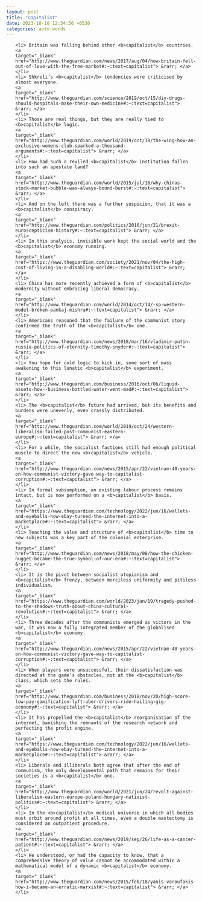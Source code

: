```yaml
---
layout: post
title: "capitalist"
date: 2023-10-10 12:34:56 +0530
categories: auto-words
---
```

<ol>

    <li> Britain was falling behind other <b>capitalist</b> countries.
    <a 
    target="_blank" 
    href="http://www.theguardian.com/news/2017/aug/04/how-britain-fell-out-of-love-with-the-free-market#:~:text=capitalist"> &rarr; </a>
    </li>
    <li> Shkreli’s <b>capitalist</b> tendencies were criticised by almost everyone.
    <a 
    target="_blank" 
    href="http://www.theguardian.com/science/2019/oct/15/diy-drugs-should-hospitals-make-their-own-medicine#:~:text=capitalist"> &rarr; </a>
    </li>
    <li> Those are real things, but they are really tied to <b>capitalist</b> logic.
    <a 
    target="_blank" 
    href="http://www.theguardian.com/world/2019/oct/18/the-wing-how-an-exclusive-womens-club-sparked-a-thousand-arguments#:~:text=capitalist"> &rarr; </a>
    </li>
    <li> How had such a reviled <b>capitalist</b> institution fallen into such an apostate land?
    <a 
    target="_blank" 
    href="http://www.theguardian.com/world/2015/jul/16/why-chinas-stock-market-bubble-was-always-bound-burst#:~:text=capitalist"> &rarr; </a>
    </li>
    <li> And on the left there was a further suspicion, that it was a <b>capitalist</b> conspiracy.
    <a 
    target="_blank" 
    href="http://www.theguardian.com/politics/2016/jun/21/brexit-euroscepticism-history#:~:text=capitalist"> &rarr; </a>
    </li>
    <li> In this analysis, invisible work kept the social world and the <b>capitalist</b> economy running.
    <a 
    target="_blank" 
    href="https://www.theguardian.com/society/2021/nov/04/the-high-cost-of-living-in-a-disabling-world#:~:text=capitalist"> &rarr; </a>
    </li>
    <li> China has more recently achieved a form of <b>capitalist</b> modernity without embracing liberal democracy.
    <a 
    target="_blank" 
    href="http://www.theguardian.com/world/2014/oct/14/-sp-western-model-broken-pankaj-mishra#:~:text=capitalist"> &rarr; </a>
    </li>
    <li> Americans reasoned that the failure of the communist story confirmed the truth of the <b>capitalist</b> one.
    <a 
    target="_blank" 
    href="http://www.theguardian.com/news/2018/mar/16/vladimir-putin-russia-politics-of-eternity-timothy-snyder#:~:text=capitalist"> &rarr; </a>
    </li>
    <li> You hope for cold logic to kick in, some sort of mass awakening to this lunatic <b>capitalist</b> experiment.
    <a 
    target="_blank" 
    href="http://www.theguardian.com/business/2016/oct/06/liquid-assets-how--business-bottled-water-went-mad#:~:text=capitalist"> &rarr; </a>
    </li>
    <li> The <b>capitalist</b> future had arrived, but its benefits and burdens were unevenly, even crassly distributed.
    <a 
    target="_blank" 
    href="http://www.theguardian.com/world/2019/oct/24/western-liberalism-failed-post-communist-eastern-europe#:~:text=capitalist"> &rarr; </a>
    </li>
    <li> For a while, the socialist factions still had enough political muscle to direct the new <b>capitalist</b> vehicle.
    <a 
    target="_blank" 
    href="http://www.theguardian.com/news/2015/apr/22/vietnam-40-years-on-how-communist-victory-gave-way-to-capitalist-corruption#:~:text=capitalist"> &rarr; </a>
    </li>
    <li> In formal subsumption, an existing labour process remains intact, but is now performed on a <b>capitalist</b> basis.
    <a 
    target="_blank" 
    href="https://www.theguardian.com/technology/2022/jun/16/wallets-and-eyeballs-how-ebay-turned-the-internet-into-a-marketplace#:~:text=capitalist"> &rarr; </a>
    </li>
    <li> Teaching the value and structure of <b>capitalist</b> time to new subjects was a key part of the colonial enterprise.
    <a 
    target="_blank" 
    href="http://www.theguardian.com/news/2018/may/08/how-the-chicken-nugget-became-the-true-symbol-of-our-era#:~:text=capitalist"> &rarr; </a>
    </li>
    <li> It is the pivot between socialist utopianism and <b>capitalist</b> frenzy, between merciless uniformity and pitiless individualism.
    <a 
    target="_blank" 
    href="https://www.theguardian.com/world/2023/jan/19/tragedy-pushed-to-the-shadows-truth-about-china-cultural-revolution#:~:text=capitalist"> &rarr; </a>
    </li>
    <li> Three decades after the communists emerged as victors in the war, it was now a fully integrated member of the globalised <b>capitalist</b> economy.
    <a 
    target="_blank" 
    href="http://www.theguardian.com/news/2015/apr/22/vietnam-40-years-on-how-communist-victory-gave-way-to-capitalist-corruption#:~:text=capitalist"> &rarr; </a>
    </li>
    <li> When players were unsuccessful, their dissatisfaction was directed at the game’s obstacles, not at the <b>capitalist</b> class, which sets the rules.
    <a 
    target="_blank" 
    href="http://www.theguardian.com/business/2018/nov/20/high-score-low-pay-gamification-lyft-uber-drivers-ride-hailing-gig-economy#:~:text=capitalist"> &rarr; </a>
    </li>
    <li> It has propelled the <b>capitalist</b> reorganisation of the internet, banishing the remnants of the research network and perfecting the profit engine.
    <a 
    target="_blank" 
    href="https://www.theguardian.com/technology/2022/jun/16/wallets-and-eyeballs-how-ebay-turned-the-internet-into-a-marketplace#:~:text=capitalist"> &rarr; </a>
    </li>
    <li> Liberals and illiberals both agree that after the end of communism, the only developmental path that remains for their societies is a <b>capitalist</b> one.
    <a 
    target="_blank" 
    href="http://www.theguardian.com/world/2021/jun/24/revolt-against-liberalism-eastern-europe-poland-hungary-nativist-politics#:~:text=capitalist"> &rarr; </a>
    </li>
    <li> In the <b>capitalist</b> medical universe in which all bodies must orbit around profit at all times, even a double mastectomy is considered an outpatient procedure.
    <a 
    target="_blank" 
    href="http://www.theguardian.com/news/2019/sep/26/life-as-a-cancer-patient#:~:text=capitalist"> &rarr; </a>
    </li>
    <li> He understood, or had the capacity to know, that a comprehensive theory of value cannot be accommodated within a mathematical model of a dynamic <b>capitalist</b> economy.
    <a 
    target="_blank" 
    href="http://www.theguardian.com/news/2015/feb/18/yanis-varoufakis-how-i-became-an-erratic-marxist#:~:text=capitalist"> &rarr; </a>
    </li>